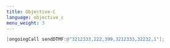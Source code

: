 ```yaml
---
title: Objective-C
language: objective_c
menu_weight: 3
---
```


```objective-c
[ongoingCall sendDTMF:@"3212333,222,399,3212333,32232,1"];
```
